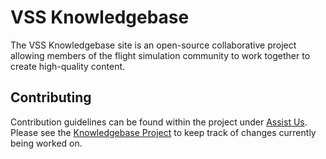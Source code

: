 # VSS Knowledgebase

The VSS Knowledgebase site is an open-source collaborative project allowing members of the flight simulation community to work together to create high-quality content.

## Contributing

Contribution guidelines can be found within the project under [Assist Us](https://kb.virtualskyschool.net/assist-us/). Please see the [Knowledgebase Project](https://github.com/orgs/virtualskyschool/projects/2) to keep track of changes currently being worked on.
